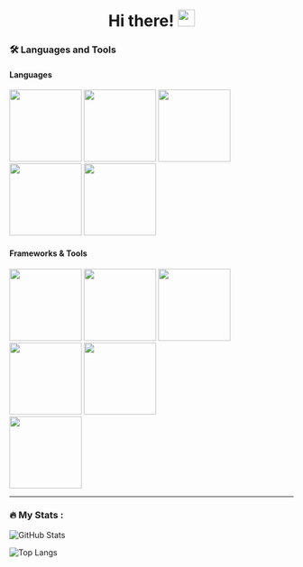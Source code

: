 <div align="center">
  <h1>
    Hi there!
    <img src="https://media.giphy.com/media/hvRJCLFzcasrR4ia7z/giphy.gif" width="30px"/>
  </h1>
</div>

### :hammer_and_wrench: Languages and Tools

#### Languages
<div>
  <img width="128" height="128" src="https://sv3tluv-profile.vercel.app/api/icon?tool=go"/>
  <img width="128" height="128" src="https://sv3tluv-profile.vercel.app/api/icon?tool=cpp"/>
  <img width="128" height="128" src="https://sv3tluv-profile.vercel.app/api/icon?tool=cs"/>
  <img width="128" height="128" src="https://sv3tluv-profile.vercel.app/api/icon?tool=ts"/>
  <img width="128" height="128" src="https://sv3tluv-profile.vercel.app/api/icon?tool=swift"/>
</div>

#### Frameworks & Tools
<div>
  <img width="128" height="128" src="https://sv3tluv-profile.vercel.app/api/icon?tool=postgresql"/>
  <img width="128" height="128" src="https://sv3tluv-profile.vercel.app/api/icon?tool=mongo"/>
  <img width="128" height="128" src="https://sv3tluv-profile.vercel.app/api/icon?tool=redis"/>
  <img width="128" height="128" src="https://sv3tluv-profile.vercel.app/api/icon?tool=docker"/>
  <img width="128" height="128" src="https://sv3tluv-profile.vercel.app/api/icon?tool=nginx"/>
</div>

<div>
  <img width="128" height="128" src="https://sv3tluv-profile.vercel.app/api/icon?tool=react"/>
</div>

---

### :fire: My Stats :

![GitHub Stats](https://sv3tluv-profile.vercel.app/api/stats)

![Top Langs](https://github-readme-stats-sv3tluv.vercel.app/api/top-langs/?username=SV3TLuV&layout=compact&hide=Kotlin,SCSS,Dockerfile&langs_count=16&border_radius=0&theme=midnight-purple)
